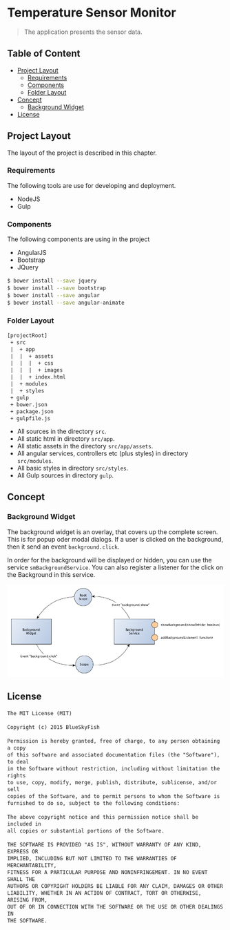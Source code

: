 
Temperature Sensor Monitor
==========================

> The application presents the sensor data.


Table of Content
----------------

* [Project Layout](#user-content-project-layout)
    * [Requirements](#user-content-requirements)
    * [Components](#user-content-components)
    * [Folder Layout](#user-content-folder-layout)
* [Concept](#user-content-concept)
    * [Background Widget](#user-content-background-widget)
* [License](#user-content-license)



Project Layout
--------------

The layout of the project is described in this chapter.

### Requirements

The following tools are use for developing and deployment.

* NodeJS
* Gulp

### Components

The following components are using in the project

* AngularJS
* Bootstrap
* JQuery

```sh
$ bower install --save jquery
$ bower install --save bootstrap
$ bower install --save angular
$ bower install --save angular-animate
```


### Folder Layout

```
[projectRoot]
 + src
 |  + app
 |  |  + assets
 |  |  |  + css
 |  |  |  + images
 |  |  + index.html
 |  + modules
 |  + styles
 + gulp
 + bower.json
 + package.json
 + gulpfile.js
```

* All sources in the directory `src`.
* All static html in directory `src/app`.
* All static assets in the directory `src/app/assets`.
* All angular services, controllers etc (plus styles) in directory `src/modules`.
* All basic styles in directory `src/styles`.
* All Gulp sources in directory `gulp`.


Concept
-------


### Background Widget

The background widget is an overlay, that covers up the complete screen. This is for popup oder modal dialogs. If a user
is clicked on the background, then it send an event `background.click`.

In order for the background will be displayed or hidden, you can use the service `smBackgroundService`.
You can also register a listener for the click on the Background in this service.

![Background Widget](docs/background-widget.png)


License
-------

```
The MIT License (MIT)

Copyright (c) 2015 BlueSkyFish

Permission is hereby granted, free of charge, to any person obtaining a copy
of this software and associated documentation files (the "Software"), to deal
in the Software without restriction, including without limitation the rights
to use, copy, modify, merge, publish, distribute, sublicense, and/or sell
copies of the Software, and to permit persons to whom the Software is
furnished to do so, subject to the following conditions:

The above copyright notice and this permission notice shall be included in
all copies or substantial portions of the Software.

THE SOFTWARE IS PROVIDED "AS IS", WITHOUT WARRANTY OF ANY KIND, EXPRESS OR
IMPLIED, INCLUDING BUT NOT LIMITED TO THE WARRANTIES OF MERCHANTABILITY,
FITNESS FOR A PARTICULAR PURPOSE AND NONINFRINGEMENT. IN NO EVENT SHALL THE
AUTHORS OR COPYRIGHT HOLDERS BE LIABLE FOR ANY CLAIM, DAMAGES OR OTHER
LIABILITY, WHETHER IN AN ACTION OF CONTRACT, TORT OR OTHERWISE, ARISING FROM,
OUT OF OR IN CONNECTION WITH THE SOFTWARE OR THE USE OR OTHER DEALINGS IN
THE SOFTWARE.
```


